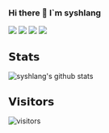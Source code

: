 ### Hi there 👋  I`m syshlang
<!--
**syshlang/syshlang** is a ✨ _special_ ✨ repository because its `README.md` (this file) appears on your GitHub profile.

Here are some ideas to get you started:

- 🔭 I’m currently working on ...
- 🌱 I’m currently learning ...
- 👯 I’m looking to collaborate on ...
- 🤔 I’m looking for help with ...
- 💬 Ask me about ...
- 📫 How to reach me: ...
- 😄 Pronouns: ...
- ⚡ Fun fact: ...
-->

[![](https://img.shields.io/badge/-@syshlang-%231DA1F2?style=flat-square&logo=twitter&logoColor=ffffff)](https://twitter.com/syshlang)
[![](https://img.shields.io/badge/-@syshlang-%23181717?style=flat-square&logo=github)](https://github.com/syshlang)
[![](https://img.shields.io/badge/-@syshlang-%23000000?style=flat-square&logo=codepen)](https://codepen.io/syshlang)
[![](https://img.shields.io/badge/-@syshlang-%23000000?style=flat-square&logo=hexo)](https://syshlang.com)

## 𝗦𝘁𝗮𝘁𝘀

![syshlang's github stats](https://github-readme-stats.vercel.app/api?username=syshlang&show_icons=true&theme=dracula)

## 𝗩𝗶𝘀𝗶𝘁𝗼𝗿𝘀

![visitors](https://syshlang-visitor-badge.glitch.me/badge?page_id=syshlang.syshlang)
